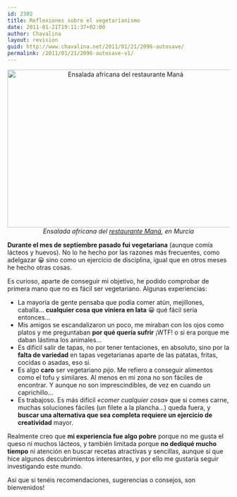 ```yaml
---
id: 2302
title: Reflexiones sobre el vegetarianismo
date: 2011-01-21T19:11:37+02:00
author: Chavalina
layout: revision
guid: http://www.chavalina.net/2011/01/21/2096-autosave/
permalink: /2011/01/21/2096-autosave-v1/
---
```

<p style="text-align: center;">
  <img class="size-full wp-image-2295  " title="ensalada-africana" src="http://www.chavalina.net/imagenes/2011/01/ensalada-africana.jpg" alt="Ensalada africana del restaurante Maná" width="520" height="357" srcset="http://www.chavalina.net/imagenes/2011/01/ensalada-africana.jpg 520w, http://www.chavalina.net/imagenes/2011/01/ensalada-africana-300x205.jpg 300w, http://www.chavalina.net/imagenes/2011/01/ensalada-africana-500x343.jpg 500w" sizes="(max-width: 520px) 100vw, 520px" /><br /> <cite>Ensalada africana del <a href="http://11870.com/pro/mana-murcia">restaurante Maná</a>, en Murcia</cite>
</p>

**Durante el mes de septiembre pasado fui vegetariana** (aunque comía lácteos y huevos). No lo he hecho por las razones más frecuentes, como adelgazar 😀 sino como un ejercicio de disciplina, igual que en otros meses he hecho otras cosas.

Es curioso, aparte de conseguir mi objetivo, he podido comprobar de primera mano que no es fácil ser vegetariano. Algunas experiencias:

  * La mayoría de gente pensaba que podía comer atún, mejillones, caballa&#8230; **cualquier cosa que viniera en lata** 😀 qué fácil sería entonces&#8230;
  * Mis amigos se escandalizaron un poco, me miraban con los ojos como platos y me preguntaban **por qué quería sufrir** ¡WTF! o si era porque me daban lástima los animales&#8230;
  * Es difícil salir de tapas, no por tener tentaciones, en absoluto, sino por la **falta de variedad** en tapas vegetarianas aparte de las patatas, fritas, cocidas o asadas, eso sí.
  * Es algo **caro** ser vegetariano _pijo_. Me refiero a conseguir alimentos como el tofu y similares. Al menos en mi zona no son fáciles de encontrar. Y aunque no son imprescindibles, de vez en cuando un caprichillo&#8230;
  * Es trabajoso. Es más difícil _«comer cualquier cosa»_ que si comes carne, muchas soluciones fáciles (un filete a la plancha&#8230;) queda fuera, y **buscar una alternativa que sea completa requiere un ejercicio de creatividad** mayor.

Realmente creo que **mi experiencia fue algo pobre** porque no me gusta el queso ni muchos lácteos, y también limitada porque **no dediqué mucho tiempo** ni atención en buscar recetas atractivas y sencillas, aunque sí que hice algunos descubrimientos interesantes, y por ello me gustaría seguir investigando este mundo.

Así que si tenéis recomendaciones, sugerencias o consejos, son bienvenidos!